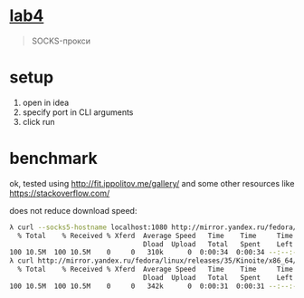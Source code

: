 # [lab4](http://fit.ippolitov.me/CN_2/2021/5.html)

> SOCKS-прокси

# setup
1. open in idea
2. specify port in CLI arguments
3. click run

# benchmark
ok, tested using http://fit.ippolitov.me/gallery/ and some other resources like https://stackoverflow.com/

does not reduce download speed:
```bash
λ curl --socks5-hostname localhost:1080 http://mirror.yandex.ru/fedora/linux/releases/35/Kinoite/x86_64/os/isolinux/vmlinuz > /dev/null
  % Total    % Received % Xferd  Average Speed   Time    Time     Time  Current
                                 Dload  Upload   Total   Spent    Left  Speed
100 10.5M  100 10.5M    0     0   310k      0  0:00:34  0:00:34 --:--:--  338k
λ curl http://mirror.yandex.ru/fedora/linux/releases/35/Kinoite/x86_64/os/isolinux/vmlinuz > /dev/null
  % Total    % Received % Xferd  Average Speed   Time    Time     Time  Current
                                 Dload  Upload   Total   Spent    Left  Speed
100 10.5M  100 10.5M    0     0   342k      0  0:00:31  0:00:31 --:--:--  526k
```